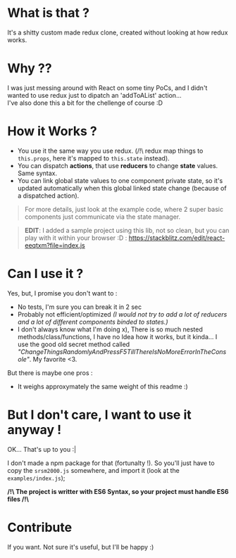 # What is that ?

It's a shitty custom made redux clone, created without looking at how redux works.

# Why ??

I was just messing around with React on some tiny PoCs, and I didn't wanted to use redux just to dipatch an 'addToAList' action...  
I've also done this a bit for the chellenge of course :D 

# How it Works ?

* You use it the same way you use redux. (/!\ redux map things to `this.props`, here it's mapped to `this.state` instead).
* You can dispatch **actions**, that use **reducers** to change **state** values. Same syntax.
* You can link global state values to one component private state, so it's updated automatically when this global linked state change (because of a dispatched action).  

> For more details, just look at the example code, where 2 super basic components just communicate via the state manager.  


> **EDIT**: I added a sample project using this lib, not so clean, but you can play with it within your browser :D : https://stackblitz.com/edit/react-eeqtxm?file=index.js

# Can I use it ?

Yes, but, I promise you don't want to :
* No tests, I'm sure you can break it in 2 sec
* Probably not efficient/optimized *(I would not try to add a lot of reducers and a lot of different components binded to states.)*
* I don't always know what I'm doing x), There is so much nested methods/class/functions, I have no Idea how it works, but it kinda... I use the good old secret method called *"ChangeThingsRandomlyAndPressF5TillThereIsNoMoreErrorInTheConsole"*. My favorite <3.

But there is maybe one pros :
* It weighs approxymately the same weight of this readme :)

# But I don't care, I want to use it anyway !

OK... That's up to you :|  

I don't made a npm package for that (fortunalty !).
So you'll just have to copy the `srsm2000.js` somewhere, and import it (look at the `examples/index.js`);

**/!\ The project is writter with ES6 Syntax, so your project must handle ES6 files /!\\**

# Contribute

If you want. Not sure it's useful, but I'll be happy :)